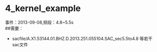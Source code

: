 # 4_kernel_example
事件：2013-09-08,频段：4.8~5.5s   
##需要：
* sacfile/A.X1.53144.01.BHZ.D.2013.251.055104.SAC_sec5.5to4.8 等若干sac文件
